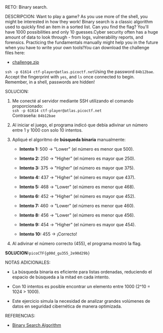 RETO:
Binary search.

DESCRIPCION:
Want to play a game? As you use more of the shell, you might be interested in how they work! Binary search is a classic algorithm used to quickly find an item in a sorted list. Can you find the flag? You'll have 1000 possibilities and only 10 guesses.Cyber security often has a huge amount of data to look through - from logs, vulnerability reports, and forensics. Practicing the fundamentals manually might help you in the future when you have to write your own tools!You can download the challenge files here:

- [challenge.zip](https://artifacts.picoctf.net/c_atlas/18/challenge.zip)

`ssh -p 61614 ctf-player@atlas.picoctf.net`Using the password `84b12bae`. Accept the fingerprint with `yes`, and `ls` once connected to begin. Remember, in a shell, passwords are hidden!

SOLUCION:
1. Me conecté al servidor mediante SSH utilizando el comando proporcionado:  
    `ssh -p 61614 ctf-player@atlas.picoctf.net`  
    Contraseña: `84b12bae`
    
2. Al iniciar el juego, el programa indicó que debía adivinar un número entre 1 y 1000 con solo 10 intentos.
    
3. Apliqué el algoritmo de **búsqueda binaria** manualmente:
    
    - **Intento 1:** 500 → "Lower" (el número es menor que 500).
        
    - **Intento 2:** 250 → "Higher" (el número es mayor que 250).
        
    - **Intento 3:** 375 → "Higher" (el número es mayor que 375).
        
    - **Intento 4:** 437 → "Higher" (el número es mayor que 437).
        
    - **Intento 5:** 468 → "Lower" (el número es menor que 468).
        
    - **Intento 6:** 452 → "Higher" (el número es mayor que 452).
        
    - **Intento 7:** 460 → "Lower" (el número es menor que 460).
        
    - **Intento 8:** 456 → "Lower" (el número es menor que 456).
        
    - **Intento 9:** 454 → "Higher" (el número es mayor que 454).
        
    - **Intento 10:** 455 → ¡Correcto!
        
4. Al adivinar el número correcto (455), el programa mostró la flag.
    


**SOLUCION:**`picoCTF{g00d_gu355_2e90d29b}`

NOTAS ADICIONALES:
- La búsqueda binaria es eficiente para listas ordenadas, reduciendo el espacio de búsqueda a la mitad en cada intento.
    
- Con 10 intentos es posible encontrar un elemento entre 1000 (2^10 = 1024 > 1000).
    
- Este ejercicio simula la necesidad de analizar grandes volúmenes de datos en seguridad cibernética de manera optimizada.

REFERENCIAS:
- [Binary Search Algorithm](https://en.wikipedia.org/wiki/Binary_search_algorithm)
